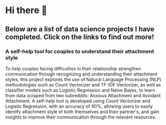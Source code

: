 # Hi there 👋

## Below are a list of data science projects I have completed. Click on the links to find out more! 

### A self-help tool for couples to understand their attachment style
To help couples facing difficulties in their relationship strengthen communication through recognizing and understanding their attachment styles, this project explores the use of Natural Language Processing (NLP) methodologies such as Count Vectorizer and TF-IDF Vectorizer, as well as classifier models such as Logistic Regression and Naive Bayes, to learn from data scraped from two subreddits: Anxious Attachment and Avoidant Attachment. A self-help tool is developed using Count Vectorizer and Logistic Regression, with an accuracy of 90%, allowing users to easily identify attachment style of both themselves and their partner's, and gain insights to improve their communication through the relevant resources. 
